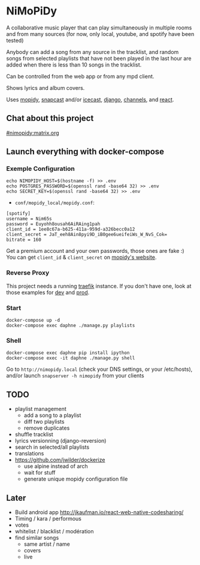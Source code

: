 # NiMoPiDy

A collaborative music player that can play simultaneously in multiple rooms and from many sources (for now, only local,
youtube, and spotify have been tested)

Anybody can add a song from any source in the tracklist, and random songs from selected playlists that
have not been played in the last hour are added when there is less than 10 songs in the tracklist.

Can be controlled from the web app or from any mpd client.

Shows lyrics and album covers.

Uses [mopidy](https://docs.mopidy.com/en/latest/), [snapcast](https://github.com/badaix/snapcast) and/or
[icecast](http://icecast.org/), [django](https://www.djangoproject.com/),
[channels](https://channels.readthedocs.io/en/stable/), and [react](https://facebook.github.io/react/).

## Chat about this project

[#nimopidy:matrix.org](https://riot.im/app/#/room/#nimopidy:matrix.org)

## Launch everything with docker-compose

### Exemple Configuration

```
echo NIMOPIDY_HOST=$(hostname -f) >> .env
echo POSTGRES_PASSWORD=$(openssl rand -base64 32) >> .env
echo SECRET_KEY=$(openssl rand -base64 32) >> .env
```

- `conf/mopidy_local/mopidy.conf`:
```
[spotify]
username = Nim65s
password = Euyohh8ousah6AiRAing1pah
client_id = 1ee8c67a-b625-411a-959d-a326becc0a12
client_secret = JaT_eeh8Ain8pyi9D_iB0gee6ueifeiWs_W_NvS_Cok=
bitrate = 160
```

Get a premium account and your own passwords, those ones are fake :)
You can get `client_id` & `client_secret` on [mopidy's website](https://www.mopidy.com/authenticate/#spotify).


### Reverse Proxy

This project needs a running [traefik](https://traefik.io) instance. If you don't have one, look at those examples for
[dev](https://github.com/nim65s/traefik-dev) and [prod](https://github.com/nim65s/traefik-prod).

### Start

```
docker-compose up -d
docker-compose exec daphne ./manage.py playlists
```

### Shell

```
docker-compose exec daphne pip install ipython
docker-compose exec -it daphne ./manage.py shell
```

Go to `http://nimopidy.local` (check your DNS settings, or your /etc/hosts), and/or launch `snapserver -h nimopidy` from your clients

## TODO

- playlist management
    - add a song to a playlist
    - diff two playlists
    - remove duplicates
- shuffle tracklist
- lyrics versionning (django-reversion)
- search in selected/all playlists
- translations
- https://github.com/jwilder/dockerize
    - use alpine instead of arch
    - wait for stuff
    - generate unique mopidy configuration file

## Later

- Build android app http://jkaufman.io/react-web-native-codesharing/
- Timing / kara / performous
- votes
- whitelist / blacklist / modération
- find similar songs
    - same artist / name
    - covers
    - live
